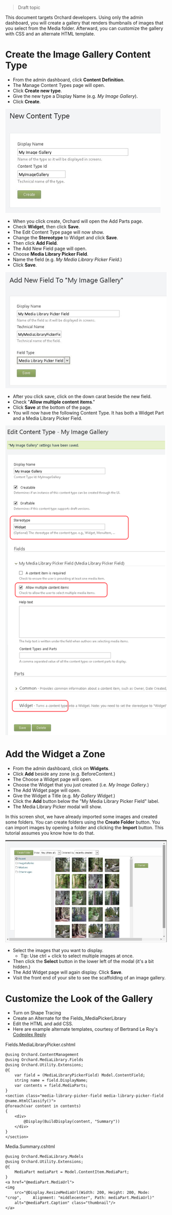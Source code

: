 > Draft topic 

This document targets Orchard developers. Using only the admin dashboard, you will create a gallery that renders thumbnails of images that you select from the Media folder. Afterward, you can customize the gallery with CSS and an alternate HTML template.

# Create the Image Gallery Content Type

- From the admin dashboard, click **Content Definition**.
- The Manage Content Types page will open.
- Click **Create new type**.
- Give the new type a Display Name (e.g. *My Image Gallery*).
- Click **Create**.

![New content type](/Attachments/Creating-an-image-gallery/new-content-type.jpg)

- When you click create, Orchard will open the Add Parts page.
- Check **Widget**, then click **Save**.
- The Edit Content Type page will now show.
- Change the **Stereotype** to Widget and click **Save**.
- Then click **Add Field**.
- The Add New Field page will open.
- Choose **Media Library Picker Field**.
- Name the field (e.g. *My Media Library Picker Field*.)
- Click **Save**.

![Add a new field](/Attachments/Creating-an-image-gallery/add-new-field.jpg)

- After you click save, click on the down carat beside the new field.
- Check "**Allow multiple content items**."
- Click **Save** at the bottom of the page.
- You will now have the following Content Type. It has both a Widget Part and a Media Library Picker Field.

![Finished content type](/Attachments/Creating-an-image-gallery/finished-content-type.jpg)

# Add the Widget a Zone

- From the admin dashboard, click on **Widgets**.
- Click **Add** beside any zone (e.g. BeforeContent.)
- The Choose a Widget page will open.
- Choose the Widget that you just created (i.e. *My Image Gallery*.)
- The Add Widget page will open.
- Give the Widget a Title (e.g. *My Gallery Widget*.)
- Click the **Add** button below the "My Media Library Picker Field" label.
- The Media Library Picker modal will show.

In this screen shot, we have already imported some images and created some folders. You can create folders using the **Create Folder** button. You can import images by opening a folder and clicking the **Import** button. This tutorial assumes you know how to do that.

 ![Finished content type](/Attachments/Creating-an-image-gallery/modal-popup.jpg)

- Select the images that you want to display.
	- Tip: Use ctrl + click to select multiple images at once.
- Then click the **Select** button in the lower left of the modal (it's a bit hidden.)
- The Add Widget page will again display. Click **Save**.
- Visit the front end of your site to see the scaffolding of an image gallery.

# Customize the Look of the Gallery

- Turn on Shape Tracing
- Create an Alternate for the Fields_MediaPickerLibrary
- Edit the HTML and add CSS.
- Here are example alternate templates, courtesy of Bertrand Le Roy's [Codeplex Reply](https://orchard.codeplex.com/discussions/454808) 

Fields.MediaLibraryPicker.cshtml

    @using Orchard.ContentManagement
    @using Orchard.MediaLibrary.Fields
    @using Orchard.Utility.Extensions;    
    @{
    	var field = (MediaLibraryPickerField) Model.ContentField;
    	string name = field.DisplayName;
    	var contents = field.MediaParts;
    }
    <section class="media-library-picker-field media-library-picker-field @name.HtmlClassify()">
    @foreach(var content in contents) 
	{
   	 	<div>
    		@Display(BuildDisplay(content, "Summary"))
    	</div>
	}
    </section>

Media.Summary.cshtml
    
    @using Orchard.MediaLibrary.Models
    @using Orchard.Utility.Extensions;
    @{
    	MediaPart mediaPart = Model.ContentItem.MediaPart;
    }
    <a href="@mediaPart.MediaUrl">
    <img 
		src="@Display.ResizeMediaUrl(Width: 200, Height: 200, Mode: "crop", 	Alignment: "middlecenter", Path: mediaPart.MediaUrl)" 	
		alt="@mediaPart.Caption" class="thumbnail"/>
    </a>
